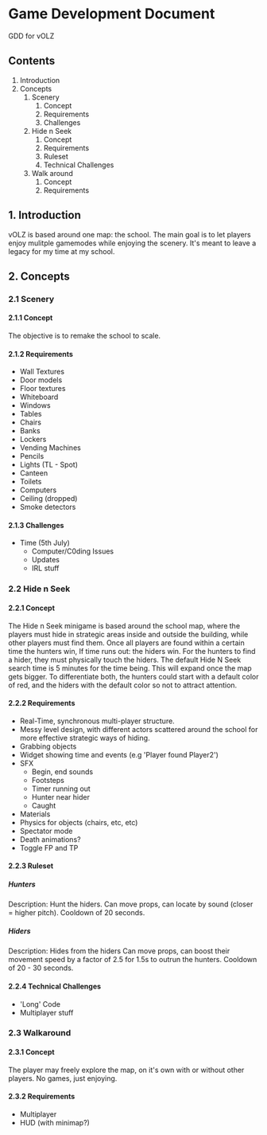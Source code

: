# Game Development Document
GDD for vOLZ
## Contents
1. Introduction
1. Concepts
	1. Scenery
		1. Concept
		1. Requirements
		1. Challenges
	1. Hide n Seek
		1. Concept
		1. Requirements
		1. Ruleset
		1. Technical Challenges
	1. Walk around
		1. Concept
		1. Requirements

## 1. Introduction
vOLZ is based around one map: the school. The main goal is to let players enjoy mulitple gamemodes while enjoying the scenery. It's meant to leave a legacy for my time at my school.

## 2. Concepts
### 2.1 Scenery
#### 2.1.1 Concept
The objective is to remake the school to scale. 

#### 2.1.2 Requirements
* Wall Textures
* Door models
* Floor textures
* Whiteboard
* Windows
* Tables
* Chairs
* Banks
* Lockers
* Vending Machines
* Pencils
* Lights (TL - Spot)
* Canteen
* Toilets
* Computers
* Ceiling (dropped)
* Smoke detectors

#### 2.1.3 Challenges
* Time (5th July)
	* Computer/C0ding Issues
	* Updates
	* IRL stuff

### 2.2 Hide n Seek
#### 2.2.1 Concept
The Hide n Seek minigame is based around the school map, where the players must hide in strategic areas inside and outside the building, while other players must find them. Once all players are found within a certain time the hunters win, If time runs out: the hiders win. For the hunters to find a hider, they must physically touch the hiders. The default Hide N Seek search time is 5 minutes for the time being. This will expand once the map gets bigger. To differentiate both, the hunters could start with a default color of red, and the hiders with the default color so not to attract attention.
#### 2.2.2 Requirements
* Real-Time, synchronous multi-player structure.
* Messy level design, with different actors scattered around the school for more effective strategic ways of hiding.
* Grabbing objects
* Widget showing time and events (e.g 'Player found Player2')
* SFX
	* Begin, end sounds
	* Footsteps
	* Timer running out
	* Hunter near hider
	* Caught
* Materials
* Physics for objects (chairs, etc, etc)
* Spectator mode
* Death animations?
* Toggle FP and TP
#### 2.2.3 Ruleset
##### Hunters
Description: Hunt the hiders.
Can move props, can locate by sound (closer = higher pitch). Cooldown of 20 seconds.

##### Hiders
Description: Hides from the hiders
Can move props, can boost their movement speed by a factor of 2.5 for 1.5s to outrun the hunters. Cooldown of 20 - 30 seconds.

#### 2.2.4 Technical Challenges
* 'Long' Code
* Multiplayer stuff

### 2.3 Walkaround
#### 2.3.1 Concept
The player may freely explore the map, on it's own with or without other players. No games, just enjoying.
#### 2.3.2 Requirements
* Multiplayer
* HUD (with minimap?)